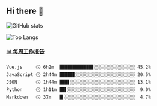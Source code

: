 ## Hi there 👋

![GitHub stats](https://github-readme-stats.orilight.top/api?username=orilights)

![Top Langs](https://github-readme-stats.orilight.top/api/top-langs/?username=orilights&layout=compact)

<!-- waka-box start -->
#### <a href="https://gist.github.com/92c8d5b388768c10efcba86e82b7c4fb" target="_blank">📊 每周工作报告</a>
```text
Vue.js     🕓 6h2m  ████████████▋░░░░░░░░░░░░░░░ 45.2%
JavaScript 🕓 2h44m █████▋░░░░░░░░░░░░░░░░░░░░░░ 20.5%
JSON       🕓 1h44m ███▋░░░░░░░░░░░░░░░░░░░░░░░░ 13.1%
Python     🕓 1h11m ██▌░░░░░░░░░░░░░░░░░░░░░░░░░  9.0%
Markdown   🕓 37m   █▎░░░░░░░░░░░░░░░░░░░░░░░░░░  4.7%
```
<!-- Powered by https://github.com/journey-ad/waka-box-go . -->
<!-- waka-box end -->
